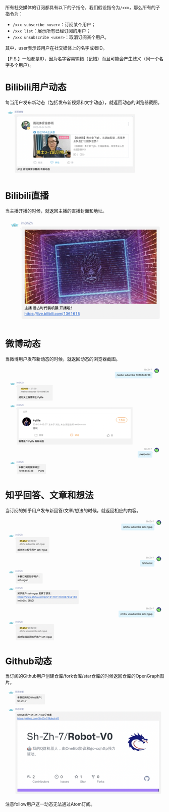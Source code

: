 所有社交媒体的订阅都具有以下的子指令，我们假设指令为`/xxx`，那么所有的子指令为：

- `/xxx subscribe <user>`：订阅某个用户；
- `/xxx list`：展示所有已经订阅的用户；
- `/xxx unsubscribe <user>`：取消订阅某个用户。

其中，user表示该用户在社交媒体上的名字或者ID。

【P.S.】一般都是ID，因为名字容易输错（记错）而且可能会产生歧义（同一个名字多个用户）。



# Bilibili用户动态

每当用户发布新动态（包括发布新视频和文字动态），就返回动态的浏览器截图。

![bilibili_subscribe](../assets/docs/bilibili_subscribe.png)



# Bilibili直播

当主播开播的时候，就返回主播的直播封面和地址。

![blive_subscribe](../assets/docs/blive_subscribe.png)



# 微博动态

当微博用户发布新动态的时候，就返回动态的浏览器截图。

![weibo_subscribe](../assets/docs/weibo_subscribe.png)



# 知乎回答、文章和想法

当订阅的知乎用户发布新回答/文章/想法的时候，就返回相应的内容。

![zhihu_subscribe](../assets/docs/zhihu_subscribe.png)



# Github动态

当订阅的Github用户创建仓库/fork仓库/star仓库的时候返回仓库的OpenGraph图片。

![github_subscribe](../assets/docs/github_subscribe.png)

注意follow用户这一动态无法通过Atom订阅。